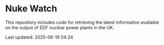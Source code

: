 # Nuke Watch

This repository includes code for retrieving the latest information available on the output of EDF nuclear power plants in the UK.

Last updated: 2025-06-19 04:24